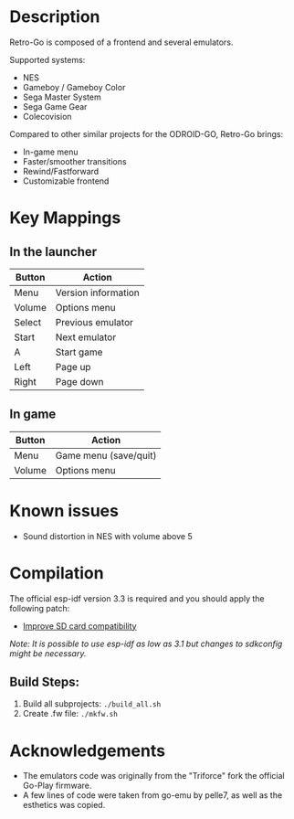 # Description
Retro-Go is composed of a frontend and several emulators.

Supported systems:
- NES
- Gameboy / Gameboy Color
- Sega Master System
- Sega Game Gear
- Colecovision

Compared to other similar projects for the ODROID-GO, Retro-Go brings:
- In-game menu
- Faster/smoother transitions
- Rewind/Fastforward
- Customizable frontend

# Key Mappings

## In the launcher
| Button  | Action |
| ------- | ------ |
| Menu    | Version information  |
| Volume  | Options menu  |
| Select  | Previous emulator |
| Start   | Next emulator |
| A       | Start game |
| Left    | Page up |
| Right   | Page down |

## In game
| Button  | Action |
| ------- | ------ |
| Menu    | Game menu (save/quit)  |
| Volume  | Options menu  |



# Known issues
- Sound distortion in NES with volume above 5


# Compilation
The official esp-idf version 3.3 is required and you should apply the following patch:

- [Improve SD card compatibility](https://github.com/OtherCrashOverride/esp-idf/commit/a83e557538a033e25c376eedac79663c9b7b75da)

_Note: It is possible to use esp-idf as low as 3.1 but changes to sdkconfig might be necessary._

## Build Steps:
1. Build all subprojects: `./build_all.sh`
2. Create .fw file: `./mkfw.sh`


# Acknowledgements
- The emulators code was originally from the "Triforce" fork the official Go-Play firmware.
- A few lines of code were taken from go-emu by pelle7, as well as the esthetics was copied.
